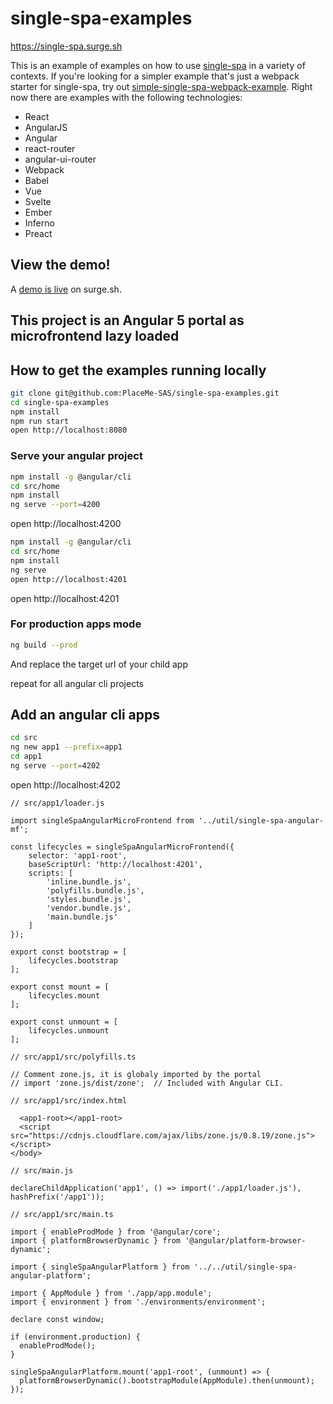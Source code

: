 # single-spa-examples
https://single-spa.surge.sh

This is an example of examples on how to use [single-spa](https://github.com/joeldenning/single-spa) in a variety of contexts. If you're looking for a simpler example that's just a webpack starter for single-spa, try out [simple-single-spa-webpack-example](https://github.com/joeldenning/simple-single-spa-webpack-example). Right now there are examples with the following technologies:

- React
- AngularJS
- Angular
- react-router
- angular-ui-router
- Webpack
- Babel
- Vue
- Svelte
- Ember
- Inferno
- Preact

## View the demo!
A [demo is live](http://single-spa.surge.sh) on surge.sh.

## This project is an Angular 5 portal as microfrontend lazy loaded

## How to get the examples running locally
```bash
git clone git@github.com:PlaceMe-SAS/single-spa-examples.git
cd single-spa-examples
npm install
npm run start
open http://localhost:8080
```

### Serve your angular project
```bash
npm install -g @angular/cli
cd src/home
npm install
ng serve --port=4200
```
open http://localhost:4200

```bash
npm install -g @angular/cli
cd src/home
npm install
ng serve
open http://localhost:4201
```
open http://localhost:4201

### For production apps mode
```bash
ng build --prod
```
And replace the target url of your child app

repeat for all angular cli projects

## Add an angular cli apps
```bash
cd src
ng new app1 --prefix=app1
cd app1
ng serve --port=4202
```
open http://localhost:4202

```
// src/app1/loader.js

import singleSpaAngularMicroFrontend from '../util/single-spa-angular-mf';

const lifecycles = singleSpaAngularMicroFrontend({
    selector: 'app1-root',
    baseScriptUrl: 'http://localhost:4201',
    scripts: [
        'inline.bundle.js',
        'polyfills.bundle.js',
        'styles.bundle.js',
        'vendor.bundle.js',
        'main.bundle.js'
    ]
});

export const bootstrap = [
    lifecycles.bootstrap
];

export const mount = [
    lifecycles.mount
];

export const unmount = [
    lifecycles.unmount
];
```

```
// src/app1/src/polyfills.ts

// Comment zone.js, it is globaly imported by the portal
// import 'zone.js/dist/zone';  // Included with Angular CLI.
```

```
// src/app1/src/index.html

  <app1-root></app1-root>
  <script src="https://cdnjs.cloudflare.com/ajax/libs/zone.js/0.8.19/zone.js"></script>
</body>
```

```
// src/main.js

declareChildApplication('app1', () => import('./app1/loader.js'), hashPrefix('/app1'));
```

```
// src/app1/src/main.ts

import { enableProdMode } from '@angular/core';
import { platformBrowserDynamic } from '@angular/platform-browser-dynamic';

import { singleSpaAngularPlatform } from '../../util/single-spa-angular-platform';

import { AppModule } from './app/app.module';
import { environment } from './environments/environment';

declare const window;

if (environment.production) {
  enableProdMode();
}

singleSpaAngularPlatform.mount('app1-root', (unmount) => {
  platformBrowserDynamic().bootstrapModule(AppModule).then(unmount);
});
```
